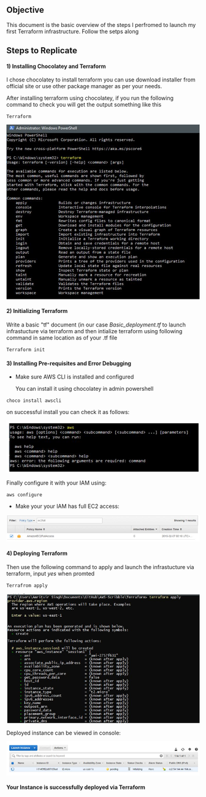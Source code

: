 ## Objective
This document is the basic overview of the steps I perfromed to launch my first Terraform infrastructure. Follow the setps along

## Steps to Replicate
#### 1) Installing Chocolatey and Terraform 
I chose chocolatey to install terraform you can use download installer from official site or use other package manager as per your needs.

After installing terraform using chocolatey, if you run the following command to check you will get the output something like this
~~~
Terraform
~~~

![](.images/confirm.JPG)

#### 2) Initializing Terraform
Write a basic "tf" document (in our case _Basic_deployment.tf_ to launch infrastucture via terraform and then intialize terraform using following command in same location as of your .tf file
~~~
Terraform init
~~~

#### 3) Installing Pre-requisites and Error Debugging

- Make sure AWS CLI is installed and configured

  You can install it using chocolatey in admin powershell
~~~
choco install awscli
~~~

  on successful install you can check it as follows:
  
![](.images/aws%20confirm.JPG)
  
  Finally configure it with your IAM using:
  
  ~~~
  aws configure
  ~~~
  
- Make your your IAM has full EC2 access:

![](.images/ec2%20full%20access.JPG)

#### 4) Deploying Terraform
  Then use the following command to apply and launch the infrastucture via terraform, input _yes_ when promted
~~~
Terrafrom apply
~~~

![](.images/terraform%20apply.JPG)

  Deployed instance can be viewed in console:

![](.images/instance.JPG)

#### Your Instance is successfully deployed via Terraform
